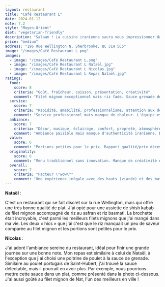```yaml
---
layout: restaurant
title: "Café Restaurant L"
date: 2024-01-12
note: 7.2
style: "Moyen-Orient"
diet: "vegetarian-friendly"
description: "Salaam ! La cuisine iranienne saura vous impressionner dans ce restaurant paisible !"
price: "medium"
address: "196 Rue Wellington N, Sherbrooke, QC J1H 5C5"
image: "/images/Café Restaurant L.png"
images:
  - image: "/images/Café Restaurant L.png"
  - image: "/images/Café Restaurant L Nataël.jpg"
  - image: "/images/Café Restaurant L Nicolas.jpg"
  - image: "/images/Café Restaurant L Repas Nataël.jpg"
ratings:
  food:
    score: 8
    criteria: "Goût, fraîcheur, cuisson, présentation, créativité"
    comment: "Filet mignon exceptionnel mais riz fade. Sauce grenade délicieuse mais portions insuffisantes."
  service:
    score: 7
    criteria: "Rapidité, amabilité, professionnalisme, attention aux détails"
    comment: "Service professionnel mais manque de chaleur. L'équipe est efficace mais peu communicative."
  ambiance:
    score: 7
    criteria: "Décor, musique, éclairage, confort, propreté, atmosphère générale"
    comment: "Ambiance paisible mais manque d'authenticité iranienne. Décor simple et fonctionnel."
  value:
    score: 6
    comment: "Portions petites pour le prix. Rapport qualité/prix décevant malgré la qualité de la viande."
  originality:
    score: 6
    comment: "Menu traditionnel sans innovation. Manque de créativité dans les accompagnements."
  overall:
    score: 7
    criteria: "Facteur \"wow\""
    comment: "Une expérience inégale avec des hauts (viande) et des bas (portions, riz). Bonne cuisine mais manque de finesse."
---
```


**Nataël** :

C'est un restaurant qui se fait discret sur la rue Wellington, mais qui offre une très bonne qualité de plat. J'ai opté pour une assiette de shish kabab de filet mignon accompagné de riz au safran et riz basmati. La brochette était incroyable, c'est parmi les meilleurs filets mignons que j'ai mangé dans ma vie. Les deux « hics » que j'ai c'est que le riz manquait un peu de saveur comparée au filet mignon et les portions sont petites pour le prix.

**Nicolas** :

J'ai adoré l'ambiance sereine du restaurant, idéal pour finir une grande journée sur une bonne note. Mon repas est similaire à celui de Nataël, à l'exception que j'ai choisi une poitrine de poulet à la sauce de grenade. Similaire au poulet portugais de Saint-Hubert, j'ai trouvé la sauce délectable, mais il pourrait en avoir plus. Par exemple, nous pourrions mettre cette sauce dans un plat, comme présenté dans la photo ci-dessous. J'ai aussi goûté au filet mignon de Nat, l'un des meilleurs en ville ! 